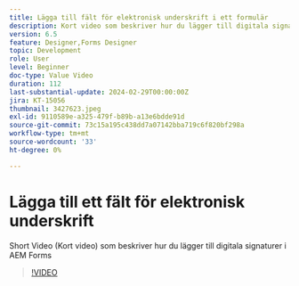 ```yaml
---
title: Lägga till fält för elektronisk underskrift i ett formulär
description: Kort video som beskriver hur du lägger till digitala signaturer i ett AEM
version: 6.5
feature: Designer,Forms Designer
topic: Development
role: User
level: Beginner
doc-type: Value Video
duration: 112
last-substantial-update: 2024-02-29T00:00:00Z
jira: KT-15056
thumbnail: 3427623.jpeg
exl-id: 9110589e-a325-479f-b89b-a13e6bdde91d
source-git-commit: 73c15a195c438dd7a07142bba719c6f820bf298a
workflow-type: tm+mt
source-wordcount: '33'
ht-degree: 0%

---
```


# Lägga till ett fält för elektronisk underskrift

Short Video (Kort video) som beskriver hur du lägger till digitala signaturer i AEM Forms

>[!VIDEO](https://video.tv.adobe.com/v/3427623/?learn=on)
